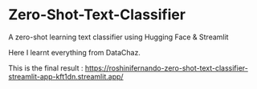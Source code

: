 # Zero-Shot-Text-Classifier
A zero-shot learning text classifier using Hugging Face &amp; Streamlit

Here I learnt everything from DataChaz. 

This is the final result :
https://roshinifernando-zero-shot-text-classifier-streamlit-app-kft1dn.streamlit.app/
